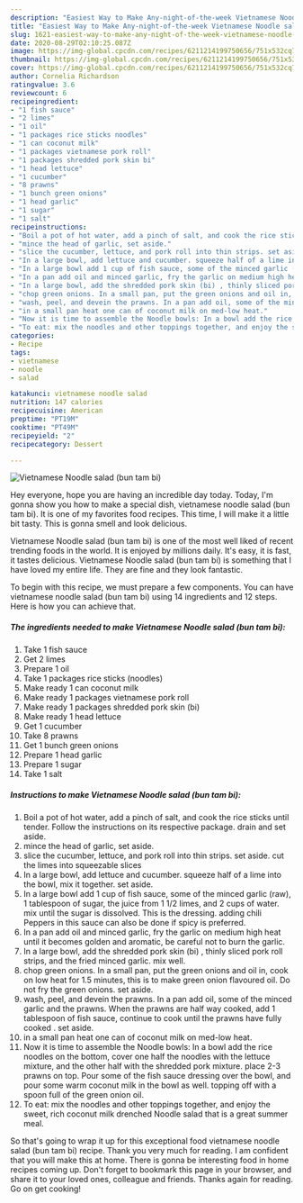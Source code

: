 ```yaml
---
description: "Easiest Way to Make Any-night-of-the-week Vietnamese Noodle salad (bun tam bi)"
title: "Easiest Way to Make Any-night-of-the-week Vietnamese Noodle salad (bun tam bi)"
slug: 1621-easiest-way-to-make-any-night-of-the-week-vietnamese-noodle-salad-bun-tam-bi
date: 2020-08-29T02:10:25.087Z
image: https://img-global.cpcdn.com/recipes/6211214199750656/751x532cq70/vietnamese-noodle-salad-bun-tam-bi-recipe-main-photo.jpg
thumbnail: https://img-global.cpcdn.com/recipes/6211214199750656/751x532cq70/vietnamese-noodle-salad-bun-tam-bi-recipe-main-photo.jpg
cover: https://img-global.cpcdn.com/recipes/6211214199750656/751x532cq70/vietnamese-noodle-salad-bun-tam-bi-recipe-main-photo.jpg
author: Cornelia Richardson
ratingvalue: 3.6
reviewcount: 6
recipeingredient:
- "1 fish sauce"
- "2 limes"
- "1 oil"
- "1 packages rice sticks noodles"
- "1 can coconut milk"
- "1 packages vietnamese pork roll"
- "1 packages shredded pork skin bi"
- "1 head lettuce"
- "1 cucumber"
- "8 prawns"
- "1 bunch green onions"
- "1 head garlic"
- "1 sugar"
- "1 salt"
recipeinstructions:
- "Boil a pot of hot water, add a pinch of salt, and cook the rice sticks until tender. Follow the instructions on its respective package. drain and set aside."
- "mince the head of garlic, set aside."
- "slice the cucumber, lettuce, and pork roll into thin strips. set aside. cut the limes into squeezable slices"
- "In a large bowl, add lettuce and cucumber. squeeze half of a lime into the bowl, mix it together. set aside."
- "In a large bowl add 1 cup of fish sauce, some of the minced garlic (raw), 1 tablespoon of sugar, the juice from 1 1/2 limes, and 2 cups of water. mix until the sugar is dissolved. This is the dressing. adding chili Peppers in this sauce can also be done if spicy is preferred."
- "In a pan add oil and minced garlic, fry the garlic on medium high heat until it becomes golden and aromatic, be careful not to burn the garlic."
- "In a large bowl, add the shredded pork skin (bi) , thinly sliced pork roll strips, and the fried minced garlic. mix well."
- "chop green onions. In a small pan, put the green onions and oil in, cook on low heat for 1.5 minutes, this is to make green onion flavoured oil. Do not fry the green onions. set aside."
- "wash, peel, and devein the prawns. In a pan add oil, some of the minced garlic and the prawns. When the prawns are half way cooked, add 1 tablespoon of fish sauce, continue to cook until the prawns have fully cooked . set aside."
- "in a small pan heat one can of coconut milk on med-low heat."
- "Now it is time to assemble the Noodle bowls: In a bowl add the rice noodles on the bottom, cover one half the noodles with the lettuce mixture, and the other half with the shredded pork mixture. place 2-3 prawns on top. Pour some of the fish sauce dressing over the bowl, and pour some warm coconut milk in the bowl as well. topping off with a spoon full of the green onion oil."
- "To eat: mix the noodles and other toppings together, and enjoy the sweet, rich coconut milk drenched Noodle salad that is a great summer meal."
categories:
- Recipe
tags:
- vietnamese
- noodle
- salad

katakunci: vietnamese noodle salad 
nutrition: 147 calories
recipecuisine: American
preptime: "PT19M"
cooktime: "PT49M"
recipeyield: "2"
recipecategory: Dessert

---
```



![Vietnamese Noodle salad (bun tam bi)](https://img-global.cpcdn.com/recipes/6211214199750656/751x532cq70/vietnamese-noodle-salad-bun-tam-bi-recipe-main-photo.jpg)

Hey everyone, hope you are having an incredible day today. Today, I'm gonna show you how to make a special dish, vietnamese noodle salad (bun tam bi). It is one of my favorites food recipes. This time, I will make it a little bit tasty. This is gonna smell and look delicious.

Vietnamese Noodle salad (bun tam bi) is one of the most well liked of recent trending foods in the world. It is enjoyed by millions daily. It's easy, it is fast, it tastes delicious. Vietnamese Noodle salad (bun tam bi) is something that I have loved my entire life. They are fine and they look fantastic.




To begin with this recipe, we must prepare a few components. You can have vietnamese noodle salad (bun tam bi) using 14 ingredients and 12 steps. Here is how you can achieve that.

<!--inarticleads1-->

##### The ingredients needed to make Vietnamese Noodle salad (bun tam bi):

1. Take 1 fish sauce
1. Get 2 limes
1. Prepare 1 oil
1. Take 1 packages rice sticks (noodles)
1. Make ready 1 can coconut milk
1. Make ready 1 packages vietnamese pork roll
1. Make ready 1 packages shredded pork skin (bi)
1. Make ready 1 head lettuce
1. Get 1 cucumber
1. Take 8 prawns
1. Get 1 bunch green onions
1. Prepare 1 head garlic
1. Prepare 1 sugar
1. Take 1 salt




<!--inarticleads2-->

##### Instructions to make Vietnamese Noodle salad (bun tam bi):

1. Boil a pot of hot water, add a pinch of salt, and cook the rice sticks until tender. Follow the instructions on its respective package. drain and set aside.
1. mince the head of garlic, set aside.
1. slice the cucumber, lettuce, and pork roll into thin strips. set aside. cut the limes into squeezable slices
1. In a large bowl, add lettuce and cucumber. squeeze half of a lime into the bowl, mix it together. set aside.
1. In a large bowl add 1 cup of fish sauce, some of the minced garlic (raw), 1 tablespoon of sugar, the juice from 1 1/2 limes, and 2 cups of water. mix until the sugar is dissolved. This is the dressing. adding chili Peppers in this sauce can also be done if spicy is preferred.
1. In a pan add oil and minced garlic, fry the garlic on medium high heat until it becomes golden and aromatic, be careful not to burn the garlic.
1. In a large bowl, add the shredded pork skin (bi) , thinly sliced pork roll strips, and the fried minced garlic. mix well.
1. chop green onions. In a small pan, put the green onions and oil in, cook on low heat for 1.5 minutes, this is to make green onion flavoured oil. Do not fry the green onions. set aside.
1. wash, peel, and devein the prawns. In a pan add oil, some of the minced garlic and the prawns. When the prawns are half way cooked, add 1 tablespoon of fish sauce, continue to cook until the prawns have fully cooked . set aside.
1. in a small pan heat one can of coconut milk on med-low heat.
1. Now it is time to assemble the Noodle bowls: In a bowl add the rice noodles on the bottom, cover one half the noodles with the lettuce mixture, and the other half with the shredded pork mixture. place 2-3 prawns on top. Pour some of the fish sauce dressing over the bowl, and pour some warm coconut milk in the bowl as well. topping off with a spoon full of the green onion oil.
1. To eat: mix the noodles and other toppings together, and enjoy the sweet, rich coconut milk drenched Noodle salad that is a great summer meal.




So that's going to wrap it up for this exceptional food vietnamese noodle salad (bun tam bi) recipe. Thank you very much for reading. I am confident that you will make this at home. There is gonna be interesting food in home recipes coming up. Don't forget to bookmark this page in your browser, and share it to your loved ones, colleague and friends. Thanks again for reading. Go on get cooking!
